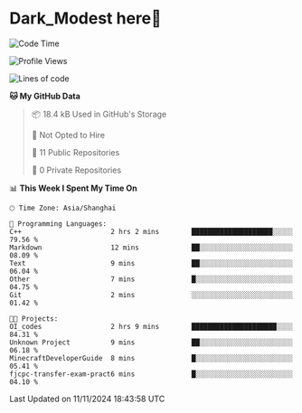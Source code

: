 # Dark_Modest here👋
<!--
<img align="left" src="https://github-readme-stats.vercel.app/api/top-langs/?username=DarkModest" height=255>
<img align="left" src="https://github-readme-stats.vercel.app/api?username=DarkModest&include_all_commits=true&count_private-true&custom_title=Dark_Modest'%20GitHub%20Stats&line_height=30&show_icons=true&hide_border=false&bg_color=ffffff&title_color=000000&icon_color=000000&text_color=463467"><br>
-->
<!--START_SECTION:waka-->
![Code Time](http://img.shields.io/badge/Code%20Time-167%20hrs%201%20min-blue)

![Profile Views](http://img.shields.io/badge/Profile%20Views-0-blue)

![Lines of code](https://img.shields.io/badge/From%20Hello%20World%20I%27ve%20Written-135.1%20thousand%20lines%20of%20code-blue)

**🐱 My GitHub Data** 

> 📦 18.4 kB Used in GitHub's Storage 
 > 
> 🚫 Not Opted to Hire
 > 
> 📜 11 Public Repositories 
 > 
> 🔑 0 Private Repositories 
 > 
📊 **This Week I Spent My Time On** 

```text
🕑︎ Time Zone: Asia/Shanghai

💬 Programming Languages: 
C++                      2 hrs 2 mins        ████████████████████░░░░░   79.56 % 
Markdown                 12 mins             ██░░░░░░░░░░░░░░░░░░░░░░░   08.09 % 
Text                     9 mins              ██░░░░░░░░░░░░░░░░░░░░░░░   06.04 % 
Other                    7 mins              █░░░░░░░░░░░░░░░░░░░░░░░░   04.75 % 
Git                      2 mins              ░░░░░░░░░░░░░░░░░░░░░░░░░   01.42 % 

🐱‍💻 Projects: 
OI_codes                 2 hrs 9 mins        █████████████████████░░░░   84.31 % 
Unknown Project          9 mins              ██░░░░░░░░░░░░░░░░░░░░░░░   06.18 % 
MinecraftDeveloperGuide  8 mins              █░░░░░░░░░░░░░░░░░░░░░░░░   05.41 % 
fjcpc-transfer-exam-pract6 mins              █░░░░░░░░░░░░░░░░░░░░░░░░   04.10 % 
```


 Last Updated on 11/11/2024 18:43:58 UTC
<!--END_SECTION:waka-->
